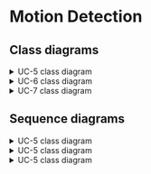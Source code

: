 # Motion Detection

## Class diagrams

<details>
<summary>UC-5 class diagram</summary>
</br>

</details>

<details>
<summary>UC-6 class diagram</summary>
</br>

</details>

<details>
<summary>UC-7 class diagram</summary>
</br>

</details>

## Sequence diagrams

<details>
<summary>UC-5 class diagram</summary>
</br>

![sdUC-5](diagram/UC-5_start_monitoring.png)

</details>

<details>
<summary>UC-5 class diagram</summary>
</br>

![sdUC-6](diagram/UC-6_stop_monitoring.png)

</details>

<details>
<summary>UC-5 class diagram</summary>
</br>

![sdUC-7](diagram/UC-5_stop_alarm.png)

</details>
